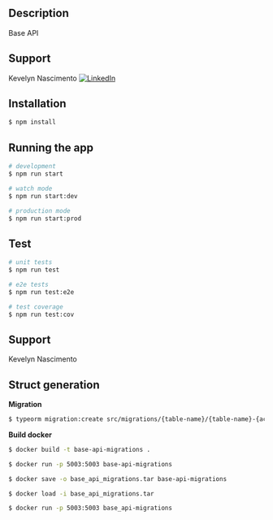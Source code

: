 ## Description

Base API

## Support

Kevelyn Nascimento 
<a href="https://www.linkedin.com/in/kevelynnascimento" target="_blank"><img src="https://img.shields.io/badge/LinkedIn-%230077B5.svg?&style=flat-square&logo=linkedin&logoColor=white" alt="LinkedIn"></a>

## Installation

```bash
$ npm install
```

## Running the app

```bash
# development
$ npm run start

# watch mode
$ npm run start:dev

# production mode
$ npm run start:prod
```

## Test

```bash
# unit tests
$ npm run test

# e2e tests
$ npm run test:e2e

# test coverage
$ npm run test:cov
```

## Support

Kevelyn Nascimento


## **Struct generation**

**Migration**

```bash
$ typeorm migration:create src/migrations/{table-name}/{table-name}-{action}
```

**Build docker**

```bash
$ docker build -t base-api-migrations .

$ docker run -p 5003:5003 base-api-migrations

$ docker save -o base_api_migrations.tar base-api-migrations

$ docker load -i base_api_migrations.tar

$ docker run -p 5003:5003 base_api-migrations
```